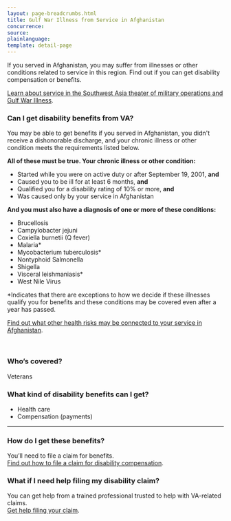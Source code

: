 ```yaml
---
layout: page-breadcrumbs.html
title: Gulf War Illness from Service in Afghanistan
concurrence: 
source: 
plainlanguage: 
template: detail-page
---
```


<div class="va-introtext">

If you served in Afghanistan, you may suffer from illnesses or other conditions related to service in this region. Find out if you can get disability compensation or benefits.

[Learn about service in the Southwest Asia theater of military operations and Gulf War Illness](/disability-benefits/conditions/exposure-to-hazardous-materials/gulf-war-illness/).

</div>


<div class="feature" markdown="1">

### Can I get disability benefits from VA?

You may be able to get benefits if you served in Afghanistan, you didn't receive a dishonorable discharge, and your chronic illness or other condition meets the requirements listed below.

**All of these must be true. Your chronic illness or other condition:**
- Started while you were on active duty or after September 19, 2001, **and**
- Caused you to be ill for at least 6 months, **and**
- Qualified you for a disability rating of 10% or more, **and**
- Was caused only by your service in Afghanistan

**And you must also have a diagnosis of one or more of these conditions:**

-	Brucellosis
-	Campylobacter jejuni
-	Coxiella burnetii (Q fever)
-	Malaria*
-	Mycobacterium tuberculosis* 
-	Nontyphoid Salmonella
-	Shigella
-	Visceral leishmaniasis* 
- West Nile Virus 

*Indicates that there are exceptions to how we decide if these illnesses qualify you for benefits and these conditions may be covered even after a year has passed.

[Find out what other health risks may be connected to your service in Afghanistan](/health-care/health-conditions/conditions-related-to-service-era/operation-enduring-freedom/).

<br>

### Who’s covered?

Veterans
</div>


### What kind of disability benefits can I get?

- Health care
- Compensation (payments)

-----

### How do I get these benefits?

You’ll need to file a claim for benefits. <br>
[Find out how to file a claim for disability compensation](/disability-benefits/apply/).

### What if I need help filing my disability claim?

You can get help from a trained professional trusted to help with VA-related claims. <br>
[Get help filing your claim](/disability-benefits/apply/help/).
